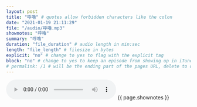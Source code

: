 ```yaml
---
layout: post
title: "呼嚕" # quotes allow forbidden characters like the colon
date: "2021-01-19 21:11:29"
file: "/audio/呼嚕.mp3"
shownotes: "呼嚕"
summary: "呼嚕"
duration: "file_duration" # audio length in min:sec
length: "file_length" # filesize in bytes
explicit: "no" # change to yes to flag with the explicit tag
block: "no" # change to yes to keep an episode from showing up in iTunes
# permalink: /1 # will be the ending part of the pages URL, delete to default to the title
---
```


<audio controls>
<source src="{{site.url}}{{site.baseurl}}{{ page.file }}" type="audio/x-mp3">
Your browser does not support the audio element.
</audio>
{{ page.shownotes }}
